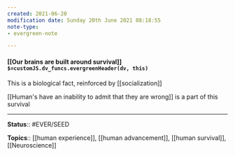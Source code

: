 ```yaml
---
created: 2021-06-20
modification date: Sunday 20th June 2021 08:18:55
note-type: 
- evergreen-note

---
```


#### [[Our brains are built around survival]] `$=customJS.dv_funcs.evergreenHeader(dv, this)`

This is a biological fact, reinforced by [[socialization]]

[[Human's have an inability to admit that they are wrong]] is a part of this survival


---

**Status**:: #EVER/SEED

**Topics**::  [[human experience]], [[human advancement]], [[human survival]], [[Neuroscience]] 
	
